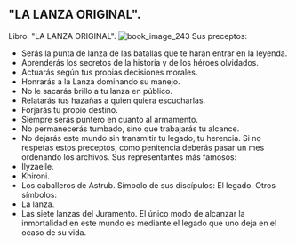 ## "LA LANZA ORIGINAL".
Libro: "LA LANZA ORIGINAL".
![book_image_243](https://media.discordapp.net/attachments/1105643336989159555/1105648143258894357/243.jpg)
Sus preceptos:
- Serás la punta de lanza de las batallas que te harán entrar en la leyenda.
- Aprenderás los secretos de la historia y de los héroes olvidados.
- Actuarás según tus propias decisiones morales.
- Honrarás a la Lanza dominando su manejo.
- No le sacarás brillo a tu lanza en público.
- Relatarás tus hazañas a quien quiera escucharlas.
- Forjarás tu propio destino.
- Siempre serás puntero en cuanto al armamento.
- No permanecerás tumbado, sino que trabajarás tu alcance.
- No dejarás este mundo sin transmitir tu legado, tu herencia.
Si no respetas estos preceptos, como penitencia deberás pasar un mes ordenando los archivos.
Sus representantes más famosos:
- Ilyzaelle.
- Khironi.
- Los caballeros de Astrub.
Símbolo de sus discípulos: El legado.
Otros símbolos:
- La lanza.
- Las siete lanzas del Juramento.
El único modo de alcanzar la inmortalidad en este mundo es mediante el legado que uno deja en el ocaso de su vida.